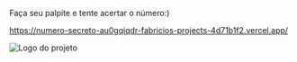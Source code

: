 Faça seu palpite e tente acertar o número:)

https://numero-secreto-au0gqiqdr-fabricios-projects-4d71b1f2.vercel.app/

![Logo do projeto](3386-git-github-projeto_inicial\img\foto.png)

